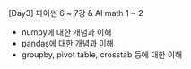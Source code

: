 [Day3] 파이썬 6 ~ 7강 & AI math 1 ~ 2

* numpy에 대한 개념과 이해
* pandas에 대한 개념과 이해
* groupby, pivot table, crosstab 등에 대한 이해
